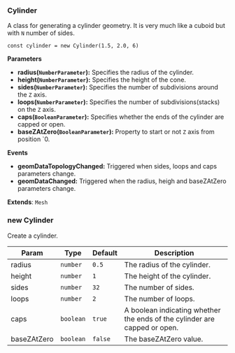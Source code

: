 <a name="Cylinder"></a>

### Cylinder 
A class for generating a cylinder geometry. It is very much like a cuboid but with `N` number of sides.

```
const cylinder = new Cylinder(1.5, 2.0, 6)
```

**Parameters**
* **radius(`NumberParameter`):** Specifies the radius of the cylinder.
* **height(`NumberParameter`):** Specifies the height of the cone.
* **sides(`NumberParameter`):** Specifies the number of subdivisions around the `Z` axis.
* **loops(`NumberParameter`):** Specifies the number of subdivisions(stacks) on the `Z` axis.
* **caps(`BooleanParameter`):** Specifies whether the ends of the cylinder are capped or open.
* **baseZAtZero(`BooleanParameter`):** Property to start or not `Z` axis from position `0.

**Events**
* **geomDataTopologyChanged:** Triggered when sides, loops and caps parameters change.
* **geomDataChanged:** Triggered when the radius, heigh and baseZAtZero parameters change.


**Extends**: <code>Mesh</code>  
<a name="new_Cylinder_new"></a>

### new Cylinder
Create a cylinder.


| Param | Type | Default | Description |
| --- | --- | --- | --- |
| radius | <code>number</code> | <code>0.5</code> | The radius of the cylinder. |
| height | <code>number</code> | <code>1</code> | The height of the cylinder. |
| sides | <code>number</code> | <code>32</code> | The number of sides. |
| loops | <code>number</code> | <code>2</code> | The number of loops. |
| caps | <code>boolean</code> | <code>true</code> | A boolean indicating whether the ends of the cylinder are capped or open. |
| baseZAtZero | <code>boolean</code> | <code>false</code> | The baseZAtZero value. |

